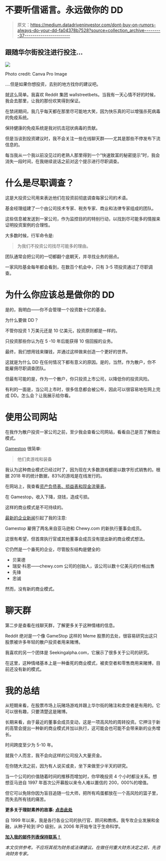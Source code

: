# 不要听信谣言。永远做你的 DD

> 原文：<https://medium.datadriveninvestor.com/dont-buy-on-rumors-always-do-your-dd-fa04378b7528?source=collection_archive---------37----------------------->

## 跟随华尔街投注进行投注…

![](img/d252967e129013c9729841487c584c9c.png)

Photo credit: Canva Pro Image

….但是如果你想投资，去别的地方找你的建议吧。

就这么简单。我喜欢 Reddit 集团 wallstreetbets。当我有一天心情不好的时候，我会去那里，让我的那份欢笑得到保证。

在禁闭期间，我几乎每天都在那里尽可能地大笑，因为快乐真的可以增强杀死病毒的免疫系统。

保持健康的免疫系统是我对抗击冠状病毒的贡献。

但是当谈到投资建议时，我不会关注一些在线聊天群——尤其是那些不停发布下流信息的。

每当我从一个我以前没见过的老熟人那里得到一个“快速致富的秘密提示”时，我会消失一段时间，在我继续说话之前对这个提示进行尽职调查。

# 什么是尽职调查？

这是大投资公司用来表达他们在投资前彻底调查每家公司的术语。

基金经理组建了一个由公司技术专家、税务专家、商业和法律专家组成的团队。

这些信息被发送到一家公司，作为监控目的的特别行动，以找到尽可能多的情报来证明投资案例的合理性。

大多数时候，行军命令是:

> 为我们不投资公司找尽可能多的理由。

团队通常会把公司的一切都翻个底朝天，并寻找业务的弱点。

一家风险基金每年都会看到，在数百个机会中，只有 3-5 项投资通过了尽职调查。

# 为什么你应该总是做你的 DD

是的，我明白——你不会管理一个投资数十亿的基金。

为什么要做 DD？

不管你投资 1 万美元还是 10 亿美元，投资原则都是一样的。

只投资那些你认为在 5 -10 年后能获得 10 倍回报的业务。

最终，我们想用钱来赚钱，并通过这样做来创造一个更好的世界。

这就是为什么 DD 在任何情况下都有意义的原因。是的，当然，作为散户，你不能雇佣尽职调查团队。

但最有可能的是，作为一个散户，你只投资上市公司，以降低你的投资风险。

有利的一面是，当公司上市时，很多信息都会被公布，因此可以很容易地在网上完成 DD。怎么会？让我展示给你看。

# 使用公司网站

在我作为散户投资一家公司之前，至少我会查看公司网站，看看自己是否了解商业模式。

[Gamestop](https://news.gamestop.com/fact-sheet-0) 很简单:

> 他们卖游戏和装备

我认为这种商业模式已经过时了，因为现在大多数游戏都是以数字形式销售的。根据 2018 年的统计数据，83%的游戏是在线发行的。

在网站上，我查看[资产负债表、损益表和现金流量表](https://news.gamestop.com/financial-information/sec-filings)。

在 Gamestop，收入下降，烧钱，造成亏损。

这样的商业模式是不可持续的。

[最新的企业新闻](https://news.gamestop.com/home)引起了我的注意:

Gamestop 雇佣了两名来自亚马逊和 Chewy.com 的新执行董事会成员。

这很有希望，但首席执行官或其他董事会成员没有提出新的商业模式想法。

它仍然是一个垂死的企业，尽管股东结构是健全的:

*   贝莱德
*   瑞安·科恩——chewy.com 公司的创始人，该公司以数十亿美元的价格出售
*   先锋
*   忠诚

然而，没有新的商业模式。

# 聊天群

第二步是查看在线聊天群，了解更多关于这种情绪的信息。

Reddit 绝对是一个像 GameStop 这样的 Meme 股票的去处，很容易研究出这只股票被许多年轻的散户投资者用来赌博。

我喜欢的另一个团体是 Seekingalpha.com，它展示了很多关于公司的研究。

在这里，这种情绪基本上是一种垂死的商业模式，被卖空者和零售商用来赌博，目前还没有新的模式。

# 我的总结

从短期来看，在股票市场上玩赌场游戏并跟上华尔街的赌注和卖空者是有用的。它可以很有趣，只要清楚这是赌博。

长期来看，由于最近的董事会成员变动，这是一项高风险的周转投资。它押注于新的高管会提出一种新的商业模式并加以执行，这可能会也可能不会带来新的业务增长。

时间跨度至少为 5-10 年。

就我个人而言，我不会向这样的公司投入大量资金。

在你随大流之前，因为有人说买或卖，坐下来做至少半天的研究。

当一个公司的价值随着时间的推移而增加时，你早晚投资 4 个小时都没关系。想想亚马逊自 1997 年首次公开募股以来令人难以置信的 200，000%的增值。

但它可以免除你因为盲目追随一位大师，把所有鸡蛋都放在一个高风险的篮子里，而失去所有钱的痛苦。

**更多关于理财素养的故事:** [**点击此处**](https://christian-soschner.medium.com/17-great-stories-on-financial-literacy-4c7cbe5dbb10)

自 1999 年以来，我是各行各业公司的执行官、顾问和教练。我专攻企业发展和金融，从种子轮到 IPO 级别，从 2006 年开始专注于生命科学。

[**加入我的邮件列表保持联系！**](https://mailchi.mp/5a50875fb5ea/newsletter)

*本文仅供参考。不应将其视为财务或法律建议。在做任何重大财务决定之前，先咨询财务专家。*
